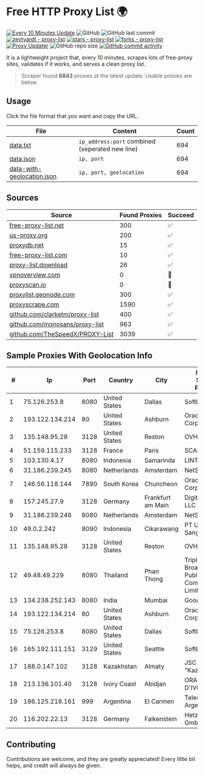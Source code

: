 
# Free HTTP Proxy List 🌍

[![Every 10 Minutes Update](https://github.com/mertguvencli/http-proxy-list/actions/workflows/main.yml/badge.svg?branch=main)](https://github.com/mertguvencli/http-proxy-list/actions/workflows/main.yml)
![GitHub](https://img.shields.io/github/license/mertguvencli/http-proxy-list)
![GitHub last commit](https://img.shields.io/github/last-commit/mertguvencli/http-proxy-list)
[![zevtyardt - proxy-list](https://img.shields.io/static/v1?label=zevtyardt&message=proxy-list&color=blue&logo=github)](https://github.com/zevtyardt/proxy-list "Go to GitHub repo")
[![stars - proxy-list](https://img.shields.io/github/stars/zevtyardt/proxy-list?style=social)](https://github.com/zevtyardt/proxy-list)
[![forks - proxy-list](https://img.shields.io/github/forks/zevtyardt/proxy-list?style=social)](https://github.com/zevtyardt/proxy-list)
[![Proxy Updater](https://github.com/zevtyardt/proxy-list/workflows/Proxy%20Updater/badge.svg)](https://github.com/zevtyardt/proxy-list/actions?query=workflow:"Proxy+Updater")
![GitHub repo size](https://img.shields.io/github/repo-size/zevtyardt/proxy-list)
[![GitHub commit activity](https://img.shields.io/github/commit-activity/m/zevtyardt/proxy-list?logo=commits)](https://github.com/zevtyardt/proxy-list/commits/main)

It is a lightweight project that, every 10 minutes, scrapes lots of free-proxy sites, validates if it works, and serves a clean proxy list.

> Scraper found **6843** proxies at the latest update. Usable proxies are below.

## Usage

Click the file format that you want and copy the URL.

|File|Content|Count|
|----|-------|-----|
|[data.txt](https://raw.githubusercontent.com/mertguvencli/http-proxy-list/main/proxy-list/data.txt)|`ip_address:port` combined (seperated new line)|694|
|[data.json](https://raw.githubusercontent.com/mertguvencli/http-proxy-list/main/proxy-list/data.json)|`ip, port`|694|
|[data-with-geolocation.json](https://raw.githubusercontent.com/mertguvencli/http-proxy-list/main/proxy-list/data-with-geolocation.json)|`ip, port, geolocation`|694|

## Sources

|Source|Found Proxies|Succeed|
|------|-------------|-------|
|[free-proxy-list.net](https://free-proxy-list.net)|300|✅|
|[us-proxy.org](https://www.us-proxy.org)|200|✅|
|[proxydb.net](http://proxydb.net)|15|✅|
|[free-proxy-list.com](https://free-proxy-list.com/?page=&port=&type%5B%5D=http&type%5B%5D=https&up_time=0&search=Search)|10|✅|
|[proxy-list.download](https://www.proxy-list.download/HTTP)|26|✅|
|[vpnoverview.com](https://vpnoverview.com/privacy/anonymous-browsing/free-proxy-servers)|0|🚫|
|[proxyscan.io](https://www.proxyscan.io)|0|🚫|
|[proxylist.geonode.com](https://proxylist.geonode.com/api/proxy-list?limit=300&page=1&sort_by=lastChecked&sort_type=desc&protocols=http,https)|300|✅|
|[proxyscrape.com](https://api.proxyscrape.com/v2/?request=displayproxies&protocol=http&timeout=10000&country=all&ssl=all&anonymity=all)|1590|✅|
|[github.com/clarketm/proxy-list](https://raw.githubusercontent.com/clarketm/proxy-list/master/proxy-list-raw.txt)|400|✅|
|[github.com/monosans/proxy-list](https://raw.githubusercontent.com/monosans/proxy-list/main/proxies/http.txt)|963|✅|
|[github.com/TheSpeedX/PROXY-List](https://raw.githubusercontent.com/TheSpeedX/PROXY-List/master/http.txt)|3039|✅|


## Sample Proxies With Geolocation Info

|#|Ip|Port|Country|City|Internet Service Provider|
|-|--|----|-------|----|-------------------------|
|1|75.126.253.8|8080|United States|Dallas|SoftLayer|
|2|193.122.134.214|80|United States|Ashburn|Oracle Corporation|
|3|135.148.95.28|3128|United States|Reston|OVH SAS|
|4|51.159.115.233|3128|France|Paris|SCALEWAY|
|5|103.130.4.17|8080|Indonesia|Samarinda|LINTASMAYA|
|6|31.186.239.245|8080|Netherlands|Amsterdam|NetSkope Inc|
|7|146.56.118.144|7890|South Korea|Chuncheon|Oracle Corporation|
|8|157.245.27.9|3128|Germany|Frankfurt am Main|DigitalOcean, LLC|
|9|31.186.239.246|8080|Netherlands|Amsterdam|NetSkope Inc|
|10|49.0.2.242|8090|Indonesia|Cikarawang|PT Usaha Adi Sanggoro|
|11|135.148.95.28|3128|United States|Reston|OVH SAS|
|12|49.48.49.229|8080|Thailand|Phan Thong|Triple T Broadband Public Company Limited|
|13|134.238.252.143|8080|India|Mumbai|Google LLC|
|14|193.122.134.214|80|United States|Ashburn|Oracle Corporation|
|15|75.126.253.8|8080|United States|Dallas|SoftLayer|
|16|165.192.111.151|3129|United States|Seattle|SoftLayer|
|17|188.0.147.102|3128|Kazakhstan|Almaty|JSC "KazTransCom"|
|18|213.136.101.40|3128|Ivory Coast|Abidjan|ORANGE COTE D'IVOIRE|
|19|186.125.218.161|999|Argentina|El Carmen|Telecom Argentina S.A.|
|20|116.202.22.13|3128|Germany|Falkenstein|Hetzner Online GmbH|



## Contributing

Contributions are welcome, and they are greatly appreciated! Every
little bit helps, and credit will always be given.

